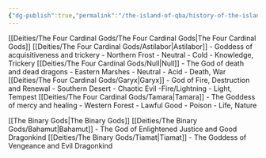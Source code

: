 ```yaml
---
{"dg-publish":true,"permalink":"/the-island-of-qba/history-of-the-island/q-ba-s-draconic-pantheon/"}
---
```



[[Deities/The Four Cardinal Gods/The Four Cardinal Gods\|The Four Cardinal Gods]]
[[Deities/The Four Cardinal Gods/Astilabor\|Astilabor]] - Goddess of acquisitiveness and trickery - Northern Frost - Neutral - Cold - Knowledge, Trickery
[[Deities/The Four Cardinal Gods/Null\|Null]] - The God of death and dead dragons - Eastern Marshes - Neutral - Acid - Death, War
[[Deities/The Four Cardinal Gods/Garyx\|Garyx]] - God of Fire, Destruction and Renewal - Southern Desert - Chaotic Evil -Fire/Lightning - Light, Tempest
[[Deities/The Four Cardinal Gods/Tamara\|Tamara]] - The Goddess of mercy and healing - Western Forest -   Lawful Good - Poison - Life, Nature

[[The Binary Gods\|The Binary Gods]]
[[Deities/The Binary Gods/Bahamut\|Bahamut]] - The God of Enlightened Justice and Good Dragonkind
[[Deities/The Binary Gods/Tiamat\|Tiamat]] - The Goddess of Vengeance and Evil Dragonkind
